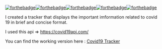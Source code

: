 [![forthebadge](https://forthebadge.com/images/badges/built-with-love.svg)](https://forthebadge.com)[![forthebadge](https://forthebadge.com/images/badges/made-with-javascript.svg)](https://forthebadge.com)[![forthebadge](https://forthebadge.com/images/badges/uses-css.svg)](https://forthebadge.com)[![forthebadge](https://forthebadge.com/images/badges/uses-html.svg)](https://forthebadge.com)[![forthebadge](https://forthebadge.com/images/badges/powered-by-coders-sweat.svg)](https://forthebadge.com)

I created a tracker that displays the important imformation related to covid 19 in brief and concise format.

I used this api => https://covid19api.com/


You can find the working version here : [Covid19 Tracker](https://0takugod.github.io/Covid19/)
